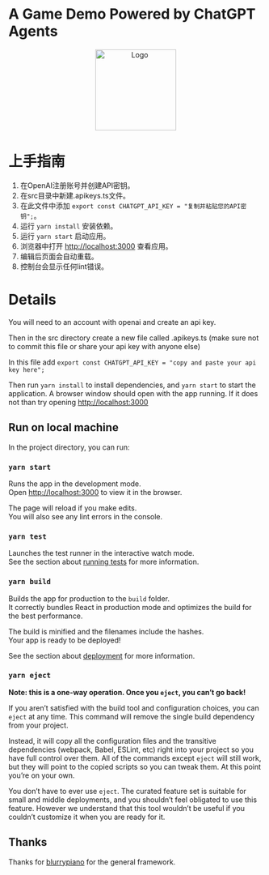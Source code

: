 # A Game Demo Powered by ChatGPT Agents

<p align="center">
    <img src="https://github.com/liyucheng09/ChatGPT_Agent/blob/master/pics/logo.png" alt="Logo" width="auto" height="160" />
</p>

# 上手指南

1. 在OpenAI注册账号并创建API密钥。
2. 在src目录中新建.apikeys.ts文件。
3. 在此文件中添加 `export const CHATGPT_API_KEY = "复制并粘贴您的API密钥";`。
4. 运行 `yarn install` 安装依赖。
5. 运行 `yarn start` 启动应用。
6. 浏览器中打开 [http://localhost:3000](http://localhost:3000) 查看应用。
7. 编辑后页面会自动重载。
8. 控制台会显示任何lint错误。


# Details

You will need to an account with openai and create an api key.

Then in the src directory create a new file called .apikeys.ts (make sure not to commit this file or share your
api key with anyone else)

In this file add
`export const CHATGPT_API_KEY = "copy and paste your api key here";`

Then run `yarn install` to install dependencies, and `yarn start` to start the application. A browser window should open
with the app running. If it does not than try opening [http://localhost:3000](http://localhost:3000)

## Run on local machine

In the project directory, you can run:

### `yarn start`

Runs the app in the development mode.\
Open [http://localhost:3000](http://localhost:3000) to view it in the browser.

The page will reload if you make edits.\
You will also see any lint errors in the console.

### `yarn test`

Launches the test runner in the interactive watch mode.\
See the section about [running tests](https://facebook.github.io/create-react-app/docs/running-tests) for more information.

### `yarn build`

Builds the app for production to the `build` folder.\
It correctly bundles React in production mode and optimizes the build for the best performance.

The build is minified and the filenames include the hashes.\
Your app is ready to be deployed!

See the section about [deployment](https://facebook.github.io/create-react-app/docs/deployment) for more information.

### `yarn eject`

**Note: this is a one-way operation. Once you `eject`, you can’t go back!**

If you aren’t satisfied with the build tool and configuration choices, you can `eject` at any time. This command will remove the single build dependency from your project.

Instead, it will copy all the configuration files and the transitive dependencies (webpack, Babel, ESLint, etc) right into your project so you have full control over them. All of the commands except `eject` will still work, but they will point to the copied scripts so you can tweak them. At this point you’re on your own.

You don’t have to ever use `eject`. The curated feature set is suitable for small and middle deployments, and you shouldn’t feel obligated to use this feature. However we understand that this tool wouldn’t be useful if you couldn’t customize it when you are ready for it.

## Thanks

Thanks for [blurrypiano](https://github.com/blurrypiano) for the general framework.
